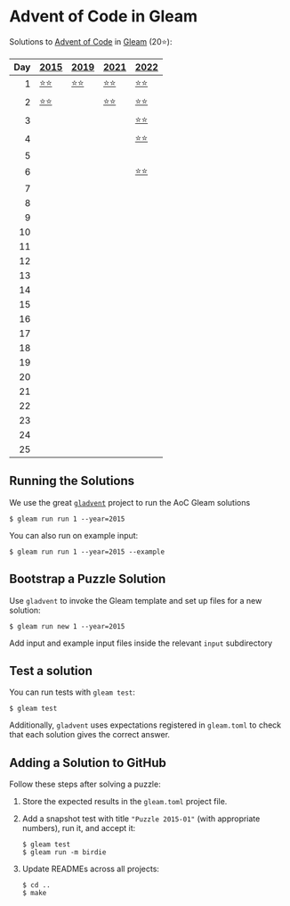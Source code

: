 # Advent of Code in Gleam

Solutions to [Advent of Code](https://adventofcode.com/) in [Gleam](https://gleam.run/) (20⭐):

|   Day | [2015](aoc/src/aoc_2015)                 | [2019](aoc/src/aoc_2019)                 | [2021](aoc/src/aoc_2021)                 | [2022](aoc/src/aoc_2022)                 |
|------:|:-----------------------------------------|:-----------------------------------------|:-----------------------------------------|:-----------------------------------------|
|     1 | [⭐⭐](aoc/src/aoc_2015/README_day_1.md) | [⭐⭐](aoc/src/aoc_2019/README_day_1.md) | [⭐⭐](aoc/src/aoc_2021/README_day_1.md) | [⭐⭐](aoc/src/aoc_2022/README_day_1.md) |
|     2 | [⭐⭐](aoc/src/aoc_2015/README_day_2.md) |                                          | [⭐⭐](aoc/src/aoc_2021/README_day_2.md) | [⭐⭐](aoc/src/aoc_2022/README_day_2.md) |
|     3 |                                          |                                          |                                          | [⭐⭐](aoc/src/aoc_2022/README_day_3.md) |
|     4 |                                          |                                          |                                          | [⭐⭐](aoc/src/aoc_2022/README_day_4.md) |
|     5 |                                          |                                          |                                          |                                          |
|     6 |                                          |                                          |                                          | [⭐⭐](aoc/src/aoc_2022/README_day_6.md) |
|     7 |                                          |                                          |                                          |                                          |
|     8 |                                          |                                          |                                          |                                          |
|     9 |                                          |                                          |                                          |                                          |
|    10 |                                          |                                          |                                          |                                          |
|    11 |                                          |                                          |                                          |                                          |
|    12 |                                          |                                          |                                          |                                          |
|    13 |                                          |                                          |                                          |                                          |
|    14 |                                          |                                          |                                          |                                          |
|    15 |                                          |                                          |                                          |                                          |
|    16 |                                          |                                          |                                          |                                          |
|    17 |                                          |                                          |                                          |                                          |
|    18 |                                          |                                          |                                          |                                          |
|    19 |                                          |                                          |                                          |                                          |
|    20 |                                          |                                          |                                          |                                          |
|    21 |                                          |                                          |                                          |                                          |
|    22 |                                          |                                          |                                          |                                          |
|    23 |                                          |                                          |                                          |                                          |
|    24 |                                          |                                          |                                          |                                          |
|    25 |                                          |                                          |                                          |                                          |

## Running the Solutions

We use the great [`gladvent`](https://github.com/TanklesXL/gladvent/) project to run the AoC Gleam solutions

```console
$ gleam run run 1 --year=2015
```

You can also run on example input:

```console
$ gleam run run 1 --year=2015 --example
```

## Bootstrap a Puzzle Solution

Use `gladvent` to invoke the Gleam template and set up files for a new solution:

```console
$ gleam run new 1 --year=2015
```

Add input and example input files inside the relevant `input` subdirectory

## Test a solution

You can run tests with `gleam test`:

```console
$ gleam test
```

Additionally, `gladvent` uses expectations registered in `gleam.toml` to check
that each solution gives the correct answer.

## Adding a Solution to GitHub

Follow these steps after solving a puzzle:

1. Store the expected results in the `gleam.toml` project file.

2. Add a snapshot test with title `"Puzzle 2015-01"` (with appropriate numbers),
run it, and accept it:

    ```console
    $ gleam test
    $ gleam run -m birdie
    ```

3. Update READMEs across all projects:

    ```console
    $ cd ..
    $ make
    ```
